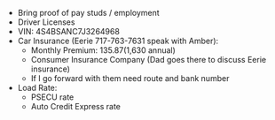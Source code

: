 - Bring proof of pay studs / employment
- Driver Licenses
- VIN: 4S4BSANC7J3264968
- Car Insurance (Eerie 717-763-7631 speak with Amber):
	- Monthly Premium: $135.87 ($1,630 annual) 
	- Consumer Insurance Company (Dad goes there to discuss Eerie insurance)
	- If I go forward with them need route and bank number
- Load Rate:
	- PSECU rate
	- Auto Credit Express rate